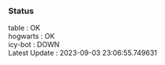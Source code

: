 ### Status


table : OK  
hogwarts : OK  
icy-bot : DOWN  
Latest Update : 2023-09-03 23:06:55.749631

